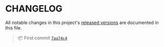 # CHANGELOG

All notable changes in this project's [released versions](../../releases) are documented in this file.

> 📦 First commit [`7aa74c4`](`https://github.com/gtamasmolnar/cli-check-node/commit/7aa74c4660a1162ea607d003aee09e1541ebe35d`)










